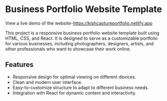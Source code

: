 
# Business Portfolio Website Template

View a live demo of the website-https://kishcaptureportfolio.netlify.app

This project is a responsive business portfolio website template built using
HTML, CSS, and React. It is designed to serve as a customizable portfolio for 
various businesses, including photographers, designers, artists, and other
professionals who want to showcase their work online.

## Features

- Responsive design for optimal viewing on different devices.
- Clean and modern user interface.
- Easy-to-customize structure to adapt to different business needs.
- Integration with React for dynamic content and interactivity.
